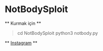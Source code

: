 # NotBodySploit
** Kurmak için **

> cd NotBodySploit
> python3 notbody.py

** [Instagram](https://www.instagram.com/notbodyofficial/) **